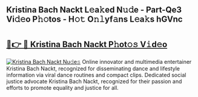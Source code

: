 ## Kristina Bach Nackt L𝚎a𝚔ed N𝚞𝚍e - Part-Qe3 Vi𝚍𝚎o P𝚑𝚘tos - H𝚘𝚝 O𝚗𝚕yf𝚊ns L𝚎a𝚔s hGVnc

# <h2><a href="http://kfaclc.oniu.top/?m=Kristina+Bach+Nackt">🔗👉 🔴 Kristina Bach Nackt P𝚑ot𝚘𝚜 V𝚒d𝚎o</a></h2>

[![Kristina Bach Nackt Nu𝚍e𝚜](https://i.imgur.com/0qMVB7G.gif)](http://kfaclc.oniu.top/?m=Kristina+Bach+Nackt)
Online innovator and multimedia entertainer Kristina Bach Nackt, recognized for disseminating dance and lifestyle information via viral dance routines and compact clips. Dedicated social justice advocate Kristina Bach Nackt, recognized for their passion and efforts to promote equality and justice for all.  
